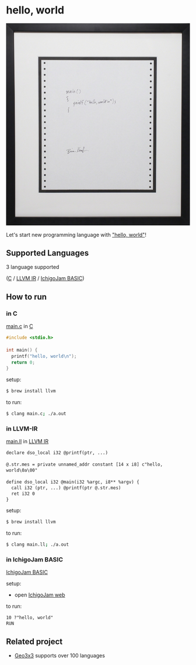 # hello, world

!["Hello, World!" program by Brian Kernighan (1978)](Hello_World_Brian_Kernighan_1978.jpg)

Let's start new programming language with ["hello, world"](https://en.wikipedia.org/wiki/%22Hello,_World!%22_program)!

## Supported Languages

3 language supported  

([C](#in-C) / [LLVM IR](#in-LLVM-IR) / [IchigoJam BASIC](#in-IchigoJam-BASIC))

## How to run

### in C

[main.c](main.c) in [C](https://en.wikipedia.org/wiki/C_(programming_language))
```c
#include <stdio.h>

int main() {
  printf("hello, world\n");
  return 0;
}
```

setup:
```bash
$ brew install llvm
```

to run:
```bash
$ clang main.c; ./a.out
```

### in LLVM-IR

[main.ll](main.ll) in [LLVM IR](https://llvm.org/docs/LangRef.html)
```
declare dso_local i32 @printf(ptr, ...)

@.str.mes = private unnamed_addr constant [14 x i8] c"hello, world\0a\00"

define dso_local i32 @main(i32 %argc, i8** %argv) {
  call i32 (ptr, ...) @printf(ptr @.str.mes)
  ret i32 0
}
```

setup:
```bash
$ brew install llvm
```

to run:
```bash
$ clang main.ll; ./a.out
```

### in IchigoJam BASIC

[IchigoJam BASIC](https://ichigojam.net/)

setup:  
- open [IchigoJam web](https://fukuno.jig.jp/app/IchigoJam)

to run:
```
10 ?"hello, world"
RUN
```

## Related project

- [Geo3x3](https://github.com/taisukef/Geo3x3) supports over 100 languages
